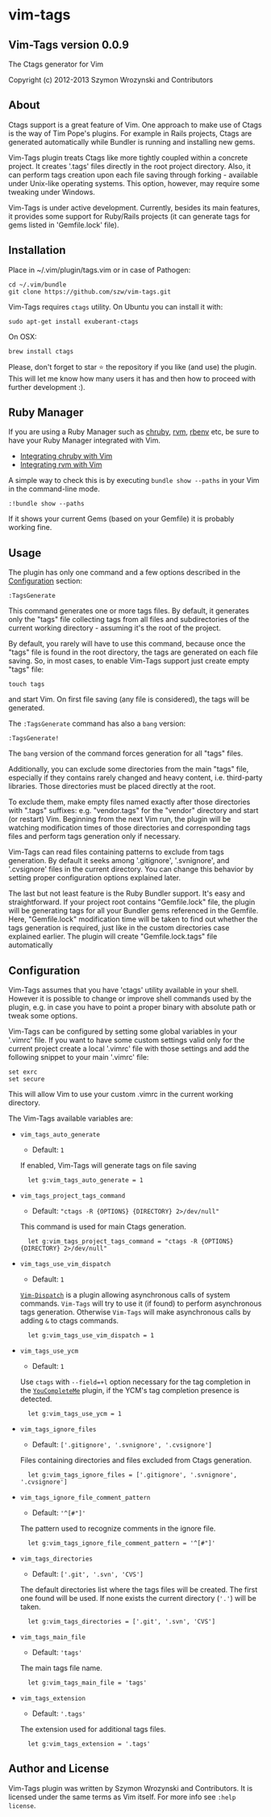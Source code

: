 vim-tags
========

Vim-Tags version 0.0.9
----------------------

The Ctags generator for Vim

Copyright (c) 2012-2013 Szymon Wrozynski and Contributors


About
-----

Ctags support is a great feature of Vim. One approach to make use of Ctags is the way of Tim Pope's
plugins. For example in Rails projects, Ctags are generated automatically while Bundler is running
and installing new gems.

Vim-Tags plugin treats Ctags like more tightly coupled within a concrete project. It creates '.tags'
files directly in the root project directory. Also, it can perform tags creation upon each file
saving through forking - available under Unix-like operating systems. This option, however, may
require some tweaking under Windows.

Vim-Tags is under active development. Currently, besides its main features, it provides some support
for Ruby/Rails projects (it can generate tags for gems listed in 'Gemfile.lock' file).


Installation
------------

Place in ~/.vim/plugin/tags.vim or in case of Pathogen:

    cd ~/.vim/bundle
    git clone https://github.com/szw/vim-tags.git

Vim-Tags requires `ctags` utility. On Ubuntu you can install it with:

    sudo apt-get install exuberant-ctags

On OSX:

    brew install ctags

Please, don't forget to star :star: the repository if you like (and use) the plugin. This will let me know
how many users it has and then how to proceed with further development :).

Ruby Manager
-----

If you are using a Ruby Manager such as [chruby](https://github.com/postmodern/chruby), [rvm](http://rvm.beginrescueend.com/), [rbenv](https://github.com/sstephenson/rbenv) etc, be sure to have your Ruby Manager integrated with Vim.

* [Integrating chruby with Vim](https://github.com/postmodern/chruby/wiki/Vim)
* [Integrating rvm with Vim](http://rvm.io/integration/vim)

A simple way to check this is by executing `bundle show --paths` in your Vim in the command-line mode.

    :!bundle show --paths

If it shows your current Gems (based on your Gemfile) it is probably working fine.

Usage
-----

The plugin has only one command and a few options described in the [Configuration](#configuration)
section:

    :TagsGenerate

This command generates one or more tags files. By default, it generates only the "tags" file
collecting tags from all files and subdirectories of the current working directory - assuming it's
the root of the project.

By default, you rarely will have to use this command, because once the "tags" file is found in the
root directory, the tags are generated on each file saving. So, in most cases, to enable Vim-Tags
support just create empty "tags" file:

    touch tags

and start Vim. On first file saving (any file is considered), the tags will be generated.

The `:TagsGenerate` command has also a `bang` version:

    :TagsGenerate!

The `bang` version of the command forces generation for all "tags" files.

Additionally, you can exclude some directories from the main "tags" file, especially if they
contains rarely changed and heavy content, i.e. third-party libraries. Those directories must be
placed directly at the root.

To exclude them, make empty files named exactly after those directories with ".tags" suffixes: e.g.
"vendor.tags" for the "vendor" directory and start (or restart) Vim. Beginning from the next Vim
run, the plugin will be watching modification times of those directories and corresponding tags
files and perform tags generation only if necessary.

Vim-Tags can read files containing patterns to exclude from tags generation. By default it seeks
among '.gitignore', '.svnignore', and '.cvsignore' files in the current directory. You can change
this behavior by setting proper configuration options explained later.

The last but not least feature is the Ruby Bundler support. It's easy and straightforward. If your
project root contains "Gemfile.lock" file, the plugin will be generating tags for all your Bundler
gems referenced in the Gemfile. Here, "Gemfile.lock" modification time will be taken to find out
whether the tags generation is required, just like in the custom directories case explained earlier.
The plugin will create "Gemfile.lock.tags" file automatically


Configuration
-------------

Vim-Tags assumes that you have 'ctags' utility available in your shell. However it is possible to
change or improve shell commands used by the plugin, e.g. in case you have to point a proper binary
with absolute path or tweak some options.

Vim-Tags can be configured by setting some global variables in your '.vimrc' file. If you want to
have some custom settings valid only for the current project create a local '.vimrc' file with those
settings and add the following snippet to your main '.vimrc' file:

    set exrc
    set secure

This will allow Vim to use your custom .vimrc in the current working directory.

The Vim-Tags available variables are:


* `vim_tags_auto_generate`

    * Default: `1`

    If enabled, Vim-Tags will generate tags on file saving

        let g:vim_tags_auto_generate = 1




* `vim_tags_project_tags_command`

    * Default: `"ctags -R {OPTIONS} {DIRECTORY} 2>/dev/null"`

    This command is used for main Ctags generation.

        let g:vim_tags_project_tags_command = "ctags -R {OPTIONS} {DIRECTORY} 2>/dev/null"





* `vim_tags_use_vim_dispatch`

    * Default: `1`

    [`Vim-Dispatch`](https://github.com/tpope/vim-dispatch) is a plugin allowing asynchronous calls of
    system commands. `Vim-Tags` will try to use it (if found) to perform asynchronous tags generation.
    Otherwise `Vim-Tags` will make asynchronous calls by adding `&` to ctags commands.

        let g:vim_tags_use_vim_dispatch = 1




* `vim_tags_use_ycm`

    * Default: `1`

    Use `ctags` with `--field=+l` option necessary for the tag completion in the
    [`YouCompleteMe`](https://github.com/Valloric/YouCompleteMe) plugin, if the YCM's tag completion
    presence is detected.

        let g:vim_tags_use_ycm = 1




* `vim_tags_ignore_files`

    * Default: `['.gitignore', '.svnignore', '.cvsignore']`

    Files containing directories and files excluded from Ctags generation.

        let g:vim_tags_ignore_files = ['.gitignore', '.svnignore', '.cvsignore']




* `vim_tags_ignore_file_comment_pattern`

    * Default: `'^[#"]'`

    The pattern used to recognize comments in the ignore file.

        let g:vim_tags_ignore_file_comment_pattern = '^[#"]'




* `vim_tags_directories`

    * Default: `['.git', '.svn', 'CVS']`

    The default directories list where the tags files will be created. The first one found will be
    used. If none exists the current directory (`'.'`) will be taken.

        let g:vim_tags_directories = ['.git', '.svn', 'CVS']




* `vim_tags_main_file`

    * Default: `'tags'`

    The main tags file name.

        let g:vim_tags_main_file = 'tags'




* `vim_tags_extension`

    * Default: `'.tags'`

    The extension used for additional tags files.

        let g:vim_tags_extension = '.tags'




Author and License
------------------

Vim-Tags plugin was written by Szymon Wrozynski and Contributors. It is licensed under the same
terms as Vim itself. For more info see `:help license`.
